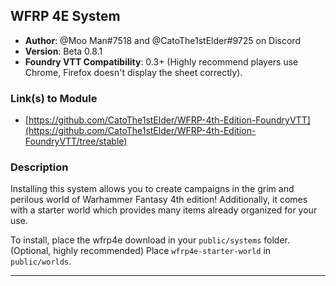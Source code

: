 ## WFRP 4E System

* **Author**: @Moo Man#7518 and @CatoThe1stElder#9725 on Discord
* **Version**: Beta 0.8.1
* **Foundry VTT Compatibility**: 0.3+ (Highly recommend players use Chrome, Firefox doesn't display the sheet correctly).

### Link(s) to Module
* [https://github.com/CatoThe1stElder/WFRP-4th-Edition-FoundryVTT](https://github.com/CatoThe1stElder/WFRP-4th-Edition-FoundryVTT/tree/stable) 

### Description
Installing this system allows you to create campaigns in the grim and perilous world of Warhammer Fantasy 4th edition! Additionally, it comes with a starter world which provides many items already organized for your use.

To install, place the wfrp4e download in your `public/systems` folder.  
(Optional, highly recommended) Place `wfrp4e-starter-world` in `public/worlds`.

---

